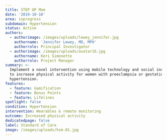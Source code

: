 ```yaml
---
title: STEP UP Mom
date: '2019-10-10'
area: inprogress
subdomain: Hypertension
status: Active
authors:
  - authorimage: /images/uploads/lewey_jennifer.jpg
    authorname: 'Jennifer Lewey, MD, MPH'
    authorrole: Principal Investigator
  - authorimage: /images/uploads/avatar16.jpg
    authorname: Keri Simonette
    authorrole: Project Manager
summary: >-
  Implement a novel intervention using mobile technology and social incentives
  to increase physical activity for women with preeclampsia or gestational
  hypertension.
features:
  - feature: Gamification
  - feature: Bonus Points
  - feature: Lifelines
spotlight: false
condition: Hypertension
intervention: Wearables & remote monitoring
outcome: Increased physical activity
dedicatedpage: false
label: Standard of Care 
image: /images/uploads/hsm.01.jpg
---
```


